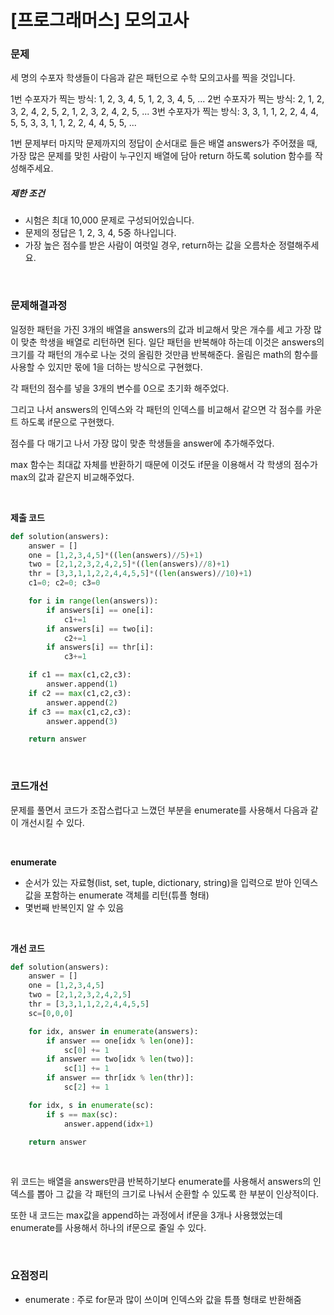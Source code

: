 # [프로그래머스] 모의고사

### 문제

세 명의 수포자 학생들이 다음과 같은 패턴으로 수학 모의고사를 찍을 것입니다.

1번 수포자가 찍는 방식: 1, 2, 3, 4, 5, 1, 2, 3, 4, 5, ...
2번 수포자가 찍는 방식: 2, 1, 2, 3, 2, 4, 2, 5, 2, 1, 2, 3, 2, 4, 2, 5, ...
3번 수포자가 찍는 방식: 3, 3, 1, 1, 2, 2, 4, 4, 5, 5, 3, 3, 1, 1, 2, 2, 4, 4, 5, 5, ...

1번 문제부터 마지막 문제까지의 정답이 순서대로 들은 배열 answers가 주어졌을 때, 가장 많은 문제를 맞힌 사람이 누구인지 배열에 담아 return 하도록 solution 함수를 작성해주세요.

##### 제한 조건

- 시험은 최대 10,000 문제로 구성되어있습니다.
- 문제의 정답은 1, 2, 3, 4, 5중 하나입니다.
- 가장 높은 점수를 받은 사람이 여럿일 경우, return하는 값을 오름차순 정렬해주세요.

</br>

### 문제해결과정

일정한 패턴을 가진 3개의 배열을 answers의 값과 비교해서 맞은 개수를 세고 가장 많이 맞춘 학생을 배열로 리턴하면 된다. 일단 패턴을 반복해야 하는데 이것은 answers의 크기를 각 패턴의 개수로 나눈 것의 올림한 것만큼 반복해준다. 올림은 math의 함수를 사용할 수 있지만 몫에 1을 더하는 방식으로 구현했다.

각 패턴의 점수를 넣을 3개의 변수를 0으로 초기화 해주었다.

그리고 나서 answers의 인덱스와 각 패턴의 인덱스를 비교해서 같으면 각 점수를 카운트 하도록 if문으로 구현했다.

점수를 다 매기고 나서 가장 많이 맞춘 학생들을 answer에 추가해주었다.

max 함수는 최대값 자체를 반환하기 때문에 이것도 if문을 이용해서 각 학생의 점수가 max의 값과 같은지 비교해주었다.

</br>

**제출 코드**

```python
def solution(answers):
    answer = []
    one = [1,2,3,4,5]*((len(answers)//5)+1)
    two = [2,1,2,3,2,4,2,5]*((len(answers)//8)+1)
    thr = [3,3,1,1,2,2,4,4,5,5]*((len(answers)//10)+1)
    c1=0; c2=0; c3=0

    for i in range(len(answers)):
        if answers[i] == one[i]:
            c1+=1
        if answers[i] == two[i]:
            c2+=1
        if answers[i] == thr[i]:
            c3+=1

    if c1 == max(c1,c2,c3):
        answer.append(1)
    if c2 == max(c1,c2,c3):
        answer.append(2)
    if c3 == max(c1,c2,c3):
        answer.append(3)

    return answer
```

</br>

### 코드개선

문제를 풀면서 코드가 조잡스럽다고 느꼈던 부분을 enumerate를 사용해서 다음과 같이 개선시킬 수 있다.

</br>

**enumerate**

* 순서가 있는 자료형(list, set, tuple, dictionary, string)을 입력으로 받아 인덱스 값을 포함하는 enumerate 객체를 리턴(튜플 형태)
* 몇번째 반복인지 알 수 있음

</br>

**개선 코드**

```python
def solution(answers):
    answer = []
    one = [1,2,3,4,5]
    two = [2,1,2,3,2,4,2,5]
    thr = [3,3,1,1,2,2,4,4,5,5]
    sc=[0,0,0]

    for idx, answer in enumerate(answers):
        if answer == one[idx % len(one)]:
            sc[0] += 1
        if answer == two[idx % len(two)]:
            sc[1] += 1
        if answer == thr[idx % len(thr)]:
            sc[2] += 1

    for idx, s in enumerate(sc):
        if s == max(sc):
            answer.append(idx+1)

    return answer
```

</br>

위 코드는 배열을 answers만큼 반복하기보다 enumerate를 사용해서 answers의 인덱스를 뽑아 그 값을 각 패턴의 크기로 나눠서 순환할 수 있도록 한 부분이 인상적이다.

또한 내 코드는 max값을 append하는 과정에서 if문을 3개나 사용했었는데 enumerate를 사용해서 하나의 if문으로 줄일 수 있다.

</br>

### 요점정리

* enumerate : 주로 for문과 많이 쓰이며 인덱스와 값을 튜플 형태로 반환해줌